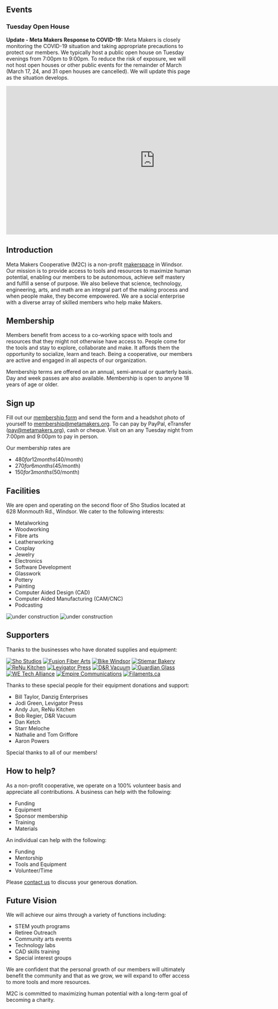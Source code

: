## Events

### Tuesday Open House

**Update - Meta Makers Response to COVID-19:**
Meta Makers is closely monitoring the COVID-19 situation and taking appropriate precautions to protect our members. We typically host a public open house on Tuesday evenings from 7:00pm to 9:00pm. To reduce the risk of exposure, we will not host open houses or other public events for the remainder of March (March 17, 24, and 31 open houses are cancelled). We will update this page as the situation develops. 

<!--Join us at the [makerspace](https://goo.gl/maps/C1DEyxi6UdCPUZfK8) any Tuesday for our open house event from 7:00 pm to 9:00 pm. Please let us know if you are dropping in.-->

<iframe src="https://calendar.google.com/calendar/b/2/embed?height=400&amp;wkst=1&amp;bgcolor=%23ffffff&amp;ctz=America%2FToronto&amp;src=bTJjLm1lbWJlcnNoaXBAZ21haWwuY29t&amp;src=ZW4uY2FuYWRpYW4jaG9saWRheUBncm91cC52LmNhbGVuZGFyLmdvb2dsZS5jb20&amp;color=%23039BE5&amp;color=%230B8043&amp;showNav=1&amp;showDate=1&amp;showPrint=0&amp;showTabs=0&amp;showCalendars=0&amp;showTz=1&amp;title=Meta%20Makers%20Cooperative" style="border-width:0" width="800" height="400" frameborder="0" scrolling="no"></iframe>

## Introduction
Meta Makers Cooperative (M2C) is a non-profit [makerspace](https://goo.gl/maps/C1DEyxi6UdCPUZfK8) in Windsor. Our mission is to provide access to tools and resources to maximize human potential, enabling our members to be autonomous, achieve self mastery and fulfill a sense of purpose. We also believe that science, technology, engineering, arts, and math are an integral part of the making process and when people make, they become empowered. 
We are a social enterprise with a diverse array of skilled members who help make Makers.

## Membership
Members benefit from access to a co-working space with tools and resources that they might not otherwise have access to. People come for the tools and stay to explore, collaborate and make. It affords them the opportunity to socialize, learn and teach.  Being a cooperative, our members are active and engaged in all aspects of our organization. 

Membership terms are offered on an annual, semi-annual or quarterly basis. Day and week passes are also available. Membership is open to anyone 18 years of age or older.

## Sign up

Fill out our [membership form](https://metamakers.org/assets/membership_form.pdf) and send the form and a headshot photo of yourself to [membership@metamakers.org](mailto:membership@metamakers.org). To can pay by PayPal, eTransfer (pay@metamakers.org), cash or cheque. Visit on an any Tuesday night from 7:00pm and 9:00pm to pay in person.

Our membership rates are
- $480 for 12 months ($40/month)
- $270 for 6 months ($45/month)
- $150 for 3 months ($50/month)

## Facilities

We are open and operating on the second floor of Sho Studios located at 628 Monmouth Rd., Windsor. We cater to the following interests:
- Metalworking
-	Woodworking
-	Fibre arts
-	Leatherworking
-	Cosplay
-	Jewelry
-	Electronics
-	Software Development
-	Glasswork
-	Pottery
-	Painting
-	Computer Aided Design (CAD)
-	Computer Aided Manufacturing (CAM/CNC)
- Podcasting

![under construction](/assets/images/Facilities2.jpg "Our space is under construction")
![under construction](/assets/images/Facilities.jpg "Our space is under construction")

## Supporters
Thanks to the businesses who have donated supplies and equipment:

[![Sho Studios](/assets/images/logos/sho_logo.png "Sho Studios")](https://shoartstudios.com/)
[![Fusion Fiber Arts](/assets/images/logos/fusion_fiber_arts_logo.png "Fusion Fiber Arts")](https://www.facebook.com/Fusion-Fiber-Arts-264559844042799/)
[![Bike Windsor](/assets/images/logos/bike_windsor_logo.png "Bike Windsor")](https://bikewindsoressex.com/)
[![Stiemar Bakery](/assets/images/logos/stiemar_logo.png "Stiemar Bakery")](http://www.stiemar.com/)
[![ReNu Kitchen](/assets/images/logos/renu_kitchen_logo.gif "ReNu Kitchen")](http://renukitchenwindsor.com/)
[![Levigator Press](/assets/images/logos/levigator_press_logo.gif "Levigator Press")](http://levigatorpress.ca/)
[![D&R Vacuum](/assets/images/logos/d_and_r_logo.jpg "D&R Vacuum")](https://www.drvacuum.ca/)
[![Guardian Glass](/assets/images/logos/guardian_glass_logo.png "Guardian Glass")](https://www.guardianglass.ca/)
[![WE Tech Alliance](/assets/images/logos/wetech_logo.png "WE Tech Alliance")](https://www.wetech-alliance.com/)
[![Empire Communications](/assets/images/logos/empire-logo.png "Empire Communications")](https://www.empire-team.com/)
[![Filaments.ca](/assets/images/logos/filaments-logo.png "Filaments.ca")](https://filaments.ca/)

Thanks to these special people for their equipment donations and support:
- Bill Taylor, Danzig Enterprises
- Jodi Green, Levigator Press
- Andy Jun, ReNu Kitchen
- Bob Regier, D&R Vacuum
- Dan Ketch
- Starr Meloche
- Nathalie and Tom Griffore
- Aaron Powers

Special thanks to all of our members!

## How to help?
As a non-profit cooperative, we operate on a 100% volunteer basis and appreciate all contributions. 
A business can help with the following:

-	Funding
-	Equipment
-	Sponsor membership
-	Training
-	Materials

An individual can help with the following:

-	Funding
-	Mentorship
-	Tools and Equipment
-	Volunteer/Time

Please [contact us](/#contact) to discuss your generous donation. 

## Future Vision

We will achieve our aims through a variety of functions including: 

-	STEM youth programs
-	Retiree Outreach
-	Community arts events
-	Technology labs
-	CAD skills training
-	Special interest groups

We are confident that the personal growth of our members will ultimately benefit the community and that as we grow, we will expand to offer access to more tools and more resources. 

M2C is committed to maximizing human potential with a long-term goal of becoming a charity.
